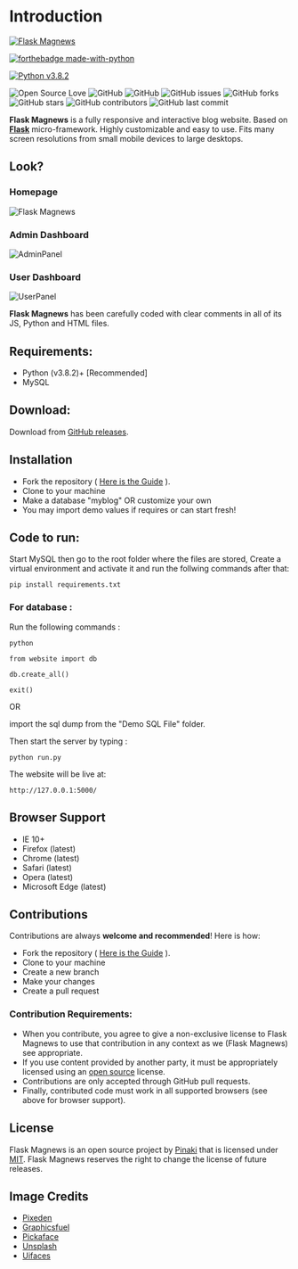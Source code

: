 # Introduction

[![Flask Magnews](https://img.shields.io/badge/Flask%20Magnews-v1.0.0-orange.svg)](https://shields.io/)

[![forthebadge made-with-python](http://ForTheBadge.com/images/badges/made-with-python.svg)](https://www.python.org/)

[![Python v3.8.2](https://img.shields.io/badge/Python-v3.8.2-g.svg)](https://shields.io/)

![Open Source Love](https://badges.frapsoft.com/os/v1/open-source.svg?v=103) ![GitHub](https://img.shields.io/github/license/pinakipb2/advanced-flask-magnews-website?label=License)  ![GitHub](https://img.shields.io/github/languages/code-size/pinakipb2/advanced-flask-magnews-website?label=Code%20Size) ![GitHub issues](https://img.shields.io/github/issues/pinakipb2/advanced-flask-magnews-website?label=Issues) ![GitHub forks](https://img.shields.io/github/forks/pinakipb2/advanced-flask-magnews-website?label=Forks) ![GitHub stars](https://img.shields.io/github/stars/pinakipb2/advanced-flask-magnews-website?label=Stars) ![GitHub contributors](https://img.shields.io/github/contributors/pinakipb2/advanced-flask-magnews-website?lable=Contributors) ![GitHub last commit](https://img.shields.io/github/last-commit/pinakipb2/advanced-flask-magnews-website?label=Last%20Commit)

**Flask Magnews** is a fully responsive and interactive blog website. Based on **[Flask](https://flask.palletsprojects.com/en/1.1.x/)** micro-framework.
Highly customizable and easy to use. Fits many screen resolutions from small mobile devices to large desktops.


## Look?
### Homepage
![Flask Magnews](https://user-images.githubusercontent.com/48859773/89181685-d7858180-d5b1-11ea-8789-b244b7a40d35.png)
### Admin Dashboard
![AdminPanel](https://user-images.githubusercontent.com/48859773/89181824-1287b500-d5b2-11ea-8078-c528ec50afbb.png)
### User Dashboard
![UserPanel](https://user-images.githubusercontent.com/48859773/89181781-fe43b800-d5b1-11ea-9c1d-6c7f291a53c3.png)


**Flask Magnews** has been carefully coded with clear comments in all of its JS, Python and HTML files.
## Requirements:
- Python (v3.8.2)+  [Recommended]
- MySQL
## Download:

Download from [GitHub releases](https://github.com/pinakipb2/advanced-flask-magnews-website/releases).
## Installation
- Fork the repository ( [Here is the Guide](https://help.github.com/articles/fork-a-repo/) ).
- Clone to your machine
- Make a database "myblog" OR customize your own
- You may import demo values if requires or can start fresh!

## Code to run:
Start MySQL then go to the root folder where the files are stored, Create a virtual environment and activate it and run the follwing commands after that:
```
pip install requirements.txt
```
 ### For database :
 Run the following commands :
 ```
 python
 ```
 ```
 from website import db
 ```
 ```
 db.create_all()
 ```
 ```
 exit()
 ```
 OR
 
 import the sql dump from the "Demo SQL File" folder.
 
 Then start the server by typing : 
 ```
 python run.py 
 ```
The website will be live at:
```
http://127.0.0.1:5000/
```
## Browser Support

- IE 10+
- Firefox (latest)
- Chrome (latest)
- Safari (latest)
- Opera (latest)
- Microsoft Edge (latest)

## Contributions

Contributions are always **welcome and recommended**! Here is how:

- Fork the repository ( [Here is the Guide](https://help.github.com/articles/fork-a-repo/) ).
- Clone to your machine
- Create a new branch
- Make your changes
- Create a pull request


### Contribution Requirements:

- When you contribute, you agree to give a non-exclusive license to Flask Magnews to use that contribution in any context as we (Flask Magnews) see appropriate.
- If you use content provided by another party, it must be appropriately licensed using an [open source](https://opensource.org/licenses) license.
- Contributions are only accepted through GitHub pull requests.
- Finally, contributed code must work in all supported browsers (see above for browser support).

## License

Flask Magnews is an open source project by [Pinaki](https://pinakipb2.blogpost.com) that is licensed under [MIT](https://opensource.org/licenses/MIT).
Flask Magnews reserves the right to change the license of future releases.

## Image Credits

- [Pixeden](http://www.pixeden.com/psd-web-elements/flat-responsive-showcase-psd)
- [Graphicsfuel](https://www.graphicsfuel.com/2013/02/13-high-resolution-blur-backgrounds/)
- [Pickaface](https://pickaface.net/)
- [Unsplash](https://unsplash.com/)
- [Uifaces](http://uifaces.com/)
